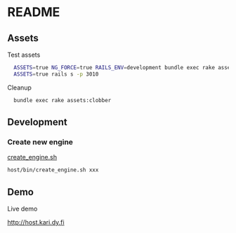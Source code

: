 # README

## Assets

Test assets
```bash
  ASSETS=true NG_FORCE=true RAILS_ENV=development bundle exec rake assets:clobber assets:precompile
  ASSETS=true rails s -p 3010
```

Cleanup
```bash
  bundle exec rake assets:clobber
```

## Development

### Create new engine

[create_engine.sh](bin/create_engine.sh)

```bash
host/bin/create_engine.sh xxx
```

## Demo

Live demo

http://host.kari.dy.fi
